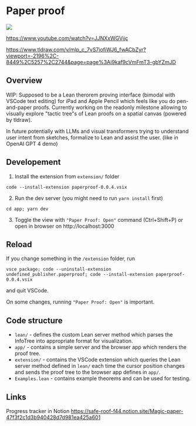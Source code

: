 # Paper proof

<div align="left">
  <a href="https://www.youtube.com/watch?v=_SrJxtdejgQ&ab_channel=AntonKovsharov">
      <img src="https://img.youtube.com/vi/_SrJxtdejgQ/0.jpg">
  </a>
</div>

https://www.youtube.com/watch?v=JJNXxWGVjjc

https://www.tldraw.com/v/mlp_c_7vS7iofiWJ6_fwACbZyr?viewport=-2196%2C-8449%2C5257%2C2744&page=page%3Ai9kaf9cVmFmT3-gbYZmJD

## Overview

WIP: Supposed to be a Lean therorem proving interface (bimodal with VSCode text editing) for iPad and Apple Pencil which feels like you do pen-and-paper proofs.
Currently working on the readonly milestone allowing to visually explore "tactic tree"s of Lean proofs on a spatial canvas (powered by tldraw).

In future potentially with LLMs and visual transformers trying to understand user intent from sketches, formalize to Lean and assist the user. (like in OpenAI GPT 4 demo)

## Developement

1. Install the extension from `extension/` folder
```console
code --install-extension paperproof-0.0.4.vsix
```

2. Run the dev server (you might need to run `yarn install` first)
```console
cd app; yarn dev
```

3. Toggle the view with `"Paper Proof: Open"` command (Ctrl+Shift+P) or open in browser on
http://localhost:3000

## Reload 

If you change something in the `/extension` folder, run

```console
vsce package; code --uninstall-extension undefined_publisher.paperproof; code --install-extension paperproof-0.0.4.vsix
```
and quit VSCode.

On some changes, running `"Paper Proof: Open"` is important.

## Code structure

- `lean/` - defines the custom Lean server method which parses the InfoTree into appropriate format for visualization.
- `app/` - contains a simple server and the browser app which renders
the proof tree.
- `extension/` - contains the VSCode extension which queries the Lean server method defined in `lean/` each time the cursor position changes
and sends the proof tree to the browser app defines in `app/`.
- `Examples.lean` - contains example theorems and can be used for testing.

## Links

Progress tracker in Notion https://safe-roof-f44.notion.site/Magic-paper-47f3f2c1d3b940428d7d981ea425a601

